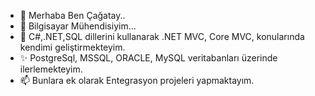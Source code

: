 - 👋 Merhaba Ben Çağatay..
- 👀 Bilgisayar Mühendisiyim...
- 🌱 C#,.NET,SQL dillerini kullanarak .NET MVC, Core MVC, konularında kendimi geliştirmekteyim. 
- ✨ PostgreSql, MSSQL, ORACLE, MySQL veritabanları üzerinde ilerlemekteyim.
- 📫 Bunlara ek olarak Entegrasyon projeleri yapmaktayım.

<!---
atabeyc/atabeyc is a ✨ special ✨ repository because its `README.md` (this file) appears on your GitHub profile.
You can click the Preview link to take a look at your changes.
--->
